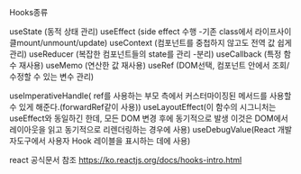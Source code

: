 Hooks종류 

useState (동적 상태 관리)
useEffect (side effect 수행 -기존 class에서 라이프사이클mount/unmount/update)
useContext (컴포넌트를 중첩하지 않고도 전역 값 쉽게 관리)
useReducer (복잡한 컴포넌트들의 state를 관리 -분리)
useCallback (특정 함수 재사용)
useMemo (연산한 값 재사용)
useRef (DOM선택, 컴포넌트 안에서 조회/수정할 수 있는 변수 관리)

useImperativeHandle( ref를 사용하는 부모 측에서 커스터마이징된 메서드를 사용할 수 있게 해준다.(forwardRef같이 사용))
useLayoutEffect(이 함수의 시그니처는 useEffect와 동일하긴 한데, 모든 DOM 변경 후에 동기적으로 발생 이것은 DOM에서 레이아웃을 읽고 동기적으로 리렌더링하는 경우에 사용)
useDebugValue(React 개발자도구에서 사용자 Hook 레이블을 표시하는 데에 사용)

react 공식문서 참조
https://ko.reactjs.org/docs/hooks-intro.html
